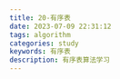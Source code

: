 ```yaml
---
title: 20-有序表
date: 2023-07-09 22:31:12
tags: algorithm
categories: study
keywords: 有序表
description: 有序表算法学习
---
```


